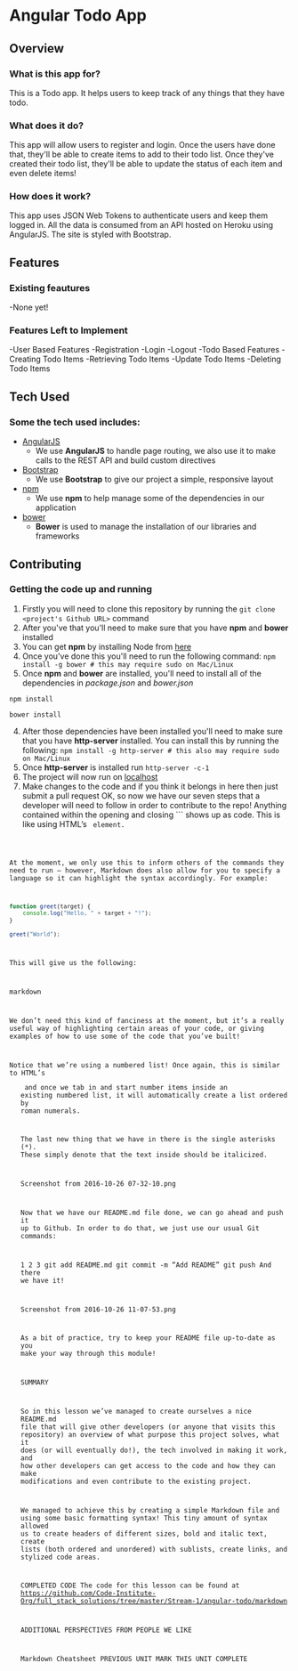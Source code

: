 # Angular Todo App

## Overview

### What is this app for?

This is a Todo app. It helps users to keep track of any things that they have todo.


### What does it do?

This app will allow users to register and login. Once the users have done that, they'll be able to create items to add to their todo list. Once they've created their todo list, they'll be able to update the status of each item and even delete items!

### How does it work?

This app uses JSON Web Tokens to authenticate users and keep them logged in. All the data is consumed from an API hosted on Heroku using AngularJS. The site is styled with Bootstrap.

## Features

### Existing feautures
-None yet!

### Features Left to Implement
-User Based Features
	-Registration
	-Login
	-Logout
-Todo Based Features
	-Creating Todo Items
	-Retrieving Todo Items
	-Update Todo Items
	-Deleting Todo Items

## Tech Used
### Some the tech used includes:
- [AngularJS](https://angularjs.org/)
    - We use **AngularJS** to handle page routing, we also use it to make calls to the REST API and build custom directives
- [Bootstrap](http://getbootstrap.com/)
    - We use **Bootstrap** to give our project a simple, responsive layout
- [npm](https://www.npmjs.com/)
    - We use **npm** to help manage some of the dependencies in our application
- [bower](https://bower.io/)
    - **Bower** is used to manage the installation of our libraries and frameworks


## Contributing

### Getting the code up and running
1. Firstly you will need to clone this repository by running the ```git clone <project's Github URL>``` command
2. After you've that you'll need to make sure that you have **npm** and **bower** installed
  1. You can get **npm** by installing Node from [here](https://nodejs.org/en/)
  2. Once you've done this you'll need to run the following command:
     `npm install -g bower # this may require sudo on Mac/Linux`
3. Once **npm** and **bower** are installed, you'll need to install all of the dependencies in *package.json* and *bower.json*
  ```
  npm install
 
  bower install
  ```
4. After those dependencies have been installed you'll need to make sure that you have **http-server** installed. You can install this by running the following: ```npm install -g http-server # this also may require sudo on Mac/Linux```
5. Once **http-server** is installed run ```http-server -c-1```
6. The project will now run on [localhost](http://127.0.0.1:8080)
7. Make changes to the code and if you think it belongs in here then just submit a pull request
OK, so now we have our seven steps that a developer will need to follow in order to contribute to the repo! Anything contained within the opening and closing ``` shows up as code. This is like using HTML’s <code> element.

At the moment, we only use this to inform others of the commands they need to run – however, Markdown does also allow for you to specify a language so it can highlight the syntax accordingly. For example:


```javascript 
function greet(target) {
    console.log("Hello, " + target + "!");
}
 
greet("World");
```
This will give us the following:

markdown


We don’t need this kind of fanciness at the moment, but it’s a really useful way of highlighting certain areas of your code, or giving examples of how to use some of the code that you’ve built!

Notice that we’re using a numbered list! Once again, this is similar to HTML’s <ol> and once we tab in and start number items inside an existing numbered list, it will automatically create a list ordered by roman numerals.

The last new thing that we have in there is the single asterisks (*). These simply denote that the text inside should be italicized.


Screenshot from 2016-10-26 07-32-10.png

 
Now that we have our README.md file done, we can go ahead and push it up to Github. In order to do that, we just use our usual Git commands:

1
2
3
git add README.md
git commit -m “Add README”
git push
And there we have it!


Screenshot from 2016-10-26 11-07-53.png

 
As a bit of practice, try to keep your README file up-to-date as you make your way through this module!


SUMMARY

So in this lesson we’ve managed to create ourselves a nice README.md file that will give other developers (or anyone that visits this repository) an overview of what purpose this project solves, what it does (or will eventually do!), the tech involved in making it work, and how other developers can get access to the code and how they can make modifications and even contribute to the existing project.

We managed to achieve this by creating a simple Markdown file and using some basic formatting syntax! This tiny amount of syntax allowed us to create headers of different sizes, bold and italic text, create lists (both ordered and unordered) with sublists, create links, and stylized code areas.

 COMPLETED CODE
The code for this lesson can be found at https://github.com/Code-Institute-Org/full_stack_solutions/tree/master/Stream-1/angular-todo/markdown


 ADDITIONAL PERSPECTIVES FROM PEOPLE WE LIKE

Markdown Cheatsheet
PREVIOUS UNIT
MARK THIS UNIT COMPLETE
